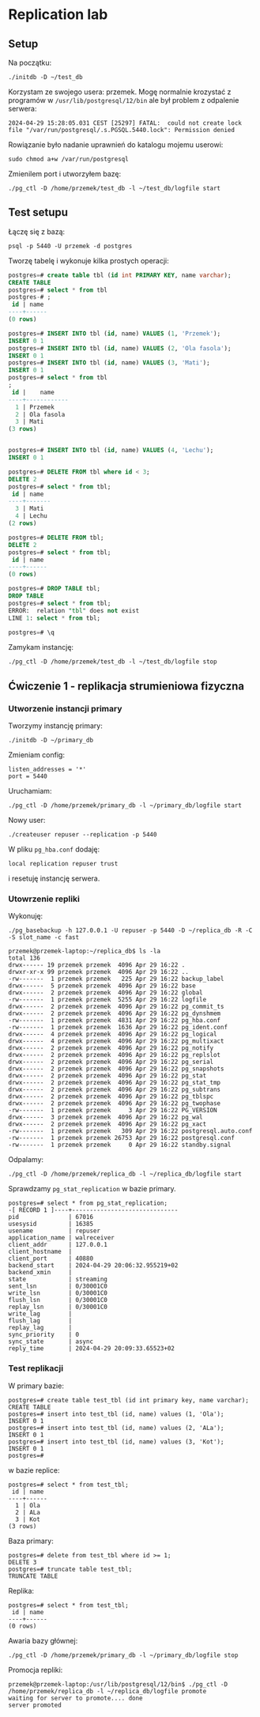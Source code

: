 # Replication lab

## Setup

Na początku:

```
./initdb -D ~/test_db
```

Korzystam ze swojego usera: przemek.
Mogę normalnie krozystać z programów w `/usr/lib/postgresql/12/bin` ale był problem z odpalenie serwera:

```
2024-04-29 15:28:05.031 CEST [25297] FATAL:  could not create lock file "/var/run/postgresql/.s.PGSQL.5440.lock": Permission denied
```

Rowiązanie było nadanie uprawnień do katalogu mojemu userowi:

```
sudo chmod a+w /var/run/postgresql
```

Zmienilem port i utworzyłem bazę:

```
./pg_ctl -D /home/przemek/test_db -l ~/test_db/logfile start
```

## Test setupu

Łączę się z bazą:

```
psql -p 5440 -U przemek -d postgres
```

Tworzę tabelę i wykonuje kilka prostych operacji:

```sql
postgres=# create table tbl (id int PRIMARY KEY, name varchar);
CREATE TABLE
postgres=# select * from tbl
postgres-# ;
 id | name 
----+------
(0 rows)

postgres=# INSERT INTO tbl (id, name) VALUES (1, 'Przemek');
INSERT 0 1
postgres=# INSERT INTO tbl (id, name) VALUES (2, 'Ola fasola');
INSERT 0 1
postgres=# INSERT INTO tbl (id, name) VALUES (3, 'Mati');
INSERT 0 1
postgres=# select * from tbl
;
 id |    name    
----+------------
  1 | Przemek
  2 | Ola fasola
  3 | Mati
(3 rows)


postgres=# INSERT INTO tbl (id, name) VALUES (4, 'Lechu');
INSERT 0 1

postgres=# DELETE FROM tbl where id < 3;
DELETE 2
postgres=# select * from tbl;
 id | name  
----+-------
  3 | Mati
  4 | Lechu
(2 rows)

postgres=# DELETE FROM tbl;
DELETE 2
postgres=# select * from tbl;
 id | name 
----+------
(0 rows)

postgres=# DROP TABLE tbl;
DROP TABLE
postgres=# select * from tbl;
ERROR:  relation "tbl" does not exist
LINE 1: select * from tbl;

postgres=# \q
```

Zamykam instancję:
```
./pg_ctl -D /home/przemek/test_db -l ~/test_db/logfile stop
```

## Ćwiczenie 1 - replikacja strumieniowa fizyczna

### Utworzenie instancji primary

Tworzymy instancję primary:
```
./initdb -D ~/primary_db
```

Zmieniam config:
```
listen_addresses = '*'     
port = 5440 
```

Uruchamiam:
```
./pg_ctl -D /home/przemek/primary_db -l ~/primary_db/logfile start
```

Nowy user:
```
./createuser repuser --replication -p 5440
```

W pliku `pg_hba.conf` dodaję:
```
local replication repuser trust
```
i resetuję instancję serwera.

### Utowrzenie repliki

Wykonuję:
```
./pg_basebackup -h 127.0.0.1 -U repuser -p 5440 -D ~/replica_db -R -C -S slot_name -c fast
```

```
przemek@przemek-laptop:~/replica_db$ ls -la
total 136
drwx------ 19 przemek przemek  4096 Apr 29 16:22 .
drwxr-xr-x 99 przemek przemek  4096 Apr 29 16:22 ..
-rw-------  1 przemek przemek   225 Apr 29 16:22 backup_label
drwx------  5 przemek przemek  4096 Apr 29 16:22 base
drwx------  2 przemek przemek  4096 Apr 29 16:22 global
-rw-------  1 przemek przemek  5255 Apr 29 16:22 logfile
drwx------  2 przemek przemek  4096 Apr 29 16:22 pg_commit_ts
drwx------  2 przemek przemek  4096 Apr 29 16:22 pg_dynshmem
-rw-------  1 przemek przemek  4831 Apr 29 16:22 pg_hba.conf
-rw-------  1 przemek przemek  1636 Apr 29 16:22 pg_ident.conf
drwx------  4 przemek przemek  4096 Apr 29 16:22 pg_logical
drwx------  4 przemek przemek  4096 Apr 29 16:22 pg_multixact
drwx------  2 przemek przemek  4096 Apr 29 16:22 pg_notify
drwx------  2 przemek przemek  4096 Apr 29 16:22 pg_replslot
drwx------  2 przemek przemek  4096 Apr 29 16:22 pg_serial
drwx------  2 przemek przemek  4096 Apr 29 16:22 pg_snapshots
drwx------  2 przemek przemek  4096 Apr 29 16:22 pg_stat
drwx------  2 przemek przemek  4096 Apr 29 16:22 pg_stat_tmp
drwx------  2 przemek przemek  4096 Apr 29 16:22 pg_subtrans
drwx------  2 przemek przemek  4096 Apr 29 16:22 pg_tblspc
drwx------  2 przemek przemek  4096 Apr 29 16:22 pg_twophase
-rw-------  1 przemek przemek     3 Apr 29 16:22 PG_VERSION
drwx------  3 przemek przemek  4096 Apr 29 16:22 pg_wal
drwx------  2 przemek przemek  4096 Apr 29 16:22 pg_xact
-rw-------  1 przemek przemek   309 Apr 29 16:22 postgresql.auto.conf
-rw-------  1 przemek przemek 26753 Apr 29 16:22 postgresql.conf
-rw-------  1 przemek przemek     0 Apr 29 16:22 standby.signal
```

Odpalamy:
```
./pg_ctl -D /home/przemek/replica_db -l ~/replica_db/logfile start
```

Sprawdzamy `pg_stat_replication` w bazie primary.
```
postgres=# select * from pg_stat_replication;
-[ RECORD 1 ]----+------------------------------
pid              | 67016
usesysid         | 16385
usename          | repuser
application_name | walreceiver
client_addr      | 127.0.0.1
client_hostname  | 
client_port      | 40880
backend_start    | 2024-04-29 20:06:32.955219+02
backend_xmin     | 
state            | streaming
sent_lsn         | 0/30001C0
write_lsn        | 0/30001C0
flush_lsn        | 0/30001C0
replay_lsn       | 0/30001C0
write_lag        | 
flush_lag        | 
replay_lag       | 
sync_priority    | 0
sync_state       | async
reply_time       | 2024-04-29 20:09:33.65523+02

```

### Test replikacji

W primary bazie:
```
postgres=# create table test_tbl (id int primary key, name varchar);
CREATE TABLE
postgres=# insert into test_tbl (id, name) values (1, 'Ola');
INSERT 0 1
postgres=# insert into test_tbl (id, name) values (2, 'ALa');
INSERT 0 1
postgres=# insert into test_tbl (id, name) values (3, 'Kot');
INSERT 0 1
postgres=# 
```

w bazie replice:
```
postgres=# select * from test_tbl;
 id | name 
----+------
  1 | Ola
  2 | ALa
  3 | Kot
(3 rows)
```

Baza primary:
```
postgres=# delete from test_tbl where id >= 1;
DELETE 3
postgres=# truncate table test_tbl;
TRUNCATE TABLE
```

Replika:
```
postgres=# select * from test_tbl;
 id | name 
----+------
(0 rows)
```

Awaria bazy głównej:

```
./pg_ctl -D /home/przemek/primary_db -l ~/primary_db/logfile stop
```

Promocja repliki:
```
przemek@przemek-laptop:/usr/lib/postgresql/12/bin$ ./pg_ctl -D /home/przemek/replica_db -l ~/replica_db/logfile promote
waiting for server to promote.... done
server promoted
```